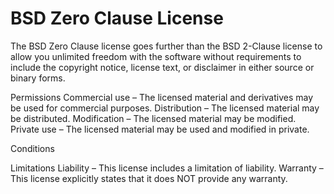 BSD Zero Clause License
=======================

The BSD Zero Clause license goes further than the BSD 2-Clause license to allow
you unlimited freedom with the software without requirements to include the
copyright notice, license text, or disclaimer in either source or binary forms.

Permissions
Commercial use – The licensed material and derivatives may be used for
    commercial purposes.
Distribution – The licensed material may be distributed.
Modification – The licensed material may be modified.
Private use – The licensed material may be used and modified in private.

Conditions

Limitations
Liability – This license includes a limitation of liability.
Warranty – This license explicitly states that it does NOT provide any warranty.
